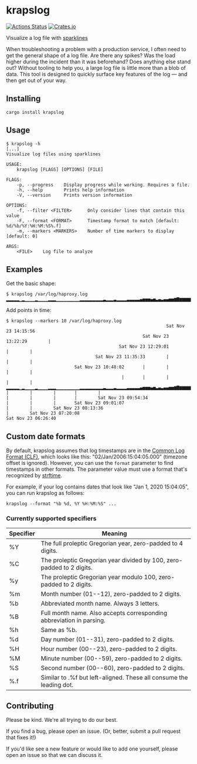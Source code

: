 # krapslog

[![Actions Status](https://github.com/acj/krapslog-rs/workflows/CI/badge.svg)](https://github.com/acj/krapslog-rs/actions)
[![Crates.io](https://img.shields.io/crates/v/krapslog.svg)](https://crates.io/crates/krapslog)

Visualize a log file with [sparklines](https://en.wikipedia.org/wiki/Sparkline)

When troubleshooting a problem with a production service, I often need to get the general shape of a log file. Are there any spikes? Was the load higher during the incident than it was beforehand? Does anything else stand out? Without tooling to help you, a large log file is little more than a blob of data. This tool is designed to quickly surface key features of the log — and then get out of your way.

## Installing

```
cargo install krapslog
```

## Usage

```
$ krapslog -h
[...]
Visualize log files using sparklines

USAGE:
    krapslog [FLAGS] [OPTIONS] [FILE]

FLAGS:
    -p, --progress    Display progress while working. Requires a file.
    -h, --help        Prints help information
    -V, --version     Prints version information

OPTIONS:
    -f, --filter <FILTER>      Only consider lines that contain this value
    -F, --format <FORMAT>      Timestamp format to match [default: %d/%b/%Y:%H:%M:%S%.f]
    -m, --markers <MARKERS>    Number of time markers to display [default: 0]

ARGS:
    <FILE>    Log file to analyze
```

## Examples

Get the basic shape:

```
$ krapslog /var/log/haproxy.log 
▂▂▂▂▂▁▂▁▁▁▁▂▁▁▁▁▂▂▂▁▁▁▁▁▁▁▁▁▂▂▂▂▂▂▂▂▂▃▂▂▂▃▂▂▂▂▃▃▃▃▃▄▅▅▅▄▅▃▄▃▄▄▅▅▆▇▆▆▆▆▆▆▆▆▇▇▇▇██
```

Add points in time:

```
$ krapslog --markers 10 /var/log/haproxy.log
                                                             Sat Nov 23 14:15:56
                                                    Sat Nov 23 13:22:29        |
                                           Sat Nov 23 12:29:01        |        |
                                  Sat Nov 23 11:35:33        |        |        |
                          Sat Nov 23 10:48:02       |        |        |        |
                                            |       |        |        |        |
▂▂▂▂▂▁▂▁▁▁▁▂▁▁▁▁▂▂▂▁▁▁▁▁▁▁▁▁▂▂▂▂▂▂▂▂▂▃▂▂▂▃▂▂▂▂▃▃▃▃▃▄▅▅▅▄▅▃▄▃▄▄▅▅▆▇▆▆▆▆▆▆▆▆▇▇▇▇██
|        |        |       |        |
|        |        |       |        Sat Nov 23 09:54:34
|        |        |       Sat Nov 23 09:01:07
|        |        Sat Nov 23 08:13:36
|        Sat Nov 23 07:20:08
Sat Nov 23 06:26:40
```

## Custom date formats

By default, krapslog assumes that log timestamps are in the [Common Log Format (CLF)](https://httpd.apache.org/docs/1.3/logs.html#common), which looks like this: "02/Jan/2006:15:04:05.000" (timezone offset is ignored). However, you can use the `format` parameter to find timestamps in other formats. The parameter value must use a format that's recognized by [strftime](https://docs.rs/chrono/0.4.13/chrono/format/strftime/index.html).

For example, if your log contains dates that look like  "Jan 1, 2020 15:04:05", you can run krapslog as follows:

```
krapslog --format "%b %d, %Y %H:%M:%S" ...
```

### Currently supported specifiers

| Specifier | Meaning |
| --------- | ------- |
| %Y        | The full proleptic Gregorian year, zero-padded to 4 digits. |
| %C        | The proleptic Gregorian year divided by 100, zero-padded to 2 digits. |
| %y        | The proleptic Gregorian year modulo 100, zero-padded to 2 digits. |
| %m        | Month number (01--12), zero-padded to 2 digits. |
| %b        | Abbreviated month name. Always 3 letters. |
| %B        | Full month name. Also accepts corresponding abbreviation in parsing. |
| %h        | Same as %b. |
| %d        | Day number (01--31), zero-padded to 2 digits. |
| %H        | Hour number (00--23), zero-padded to 2 digits. |
| %M        | Minute number (00--59), zero-padded to 2 digits. |
| %S        | Second number (00--60), zero-padded to 2 digits. |
| %.f       | Similar to .%f but left-aligned. These all consume the leading dot. |

## Contributing

Please be kind. We're all trying to do our best.

If you find a bug, please open an issue. (Or, better, submit a pull request that fixes it!)

If you'd like see a new feature or would like to add one yourself, please open an issue so that we can discuss it.
